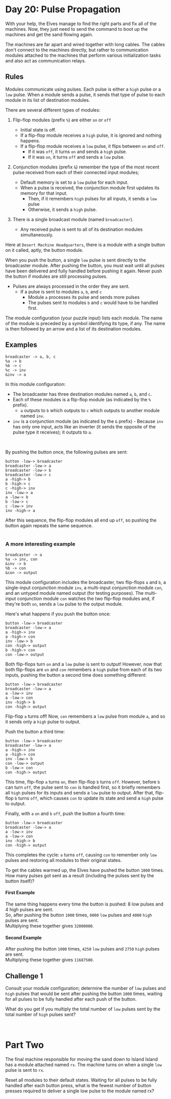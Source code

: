 # Day 20: Pulse Propagation

With your help, the Elves manage to find the right parts and fix all of the machines. Now, they just need to send the command to boot up the machines and get the sand flowing again.

The machines are far apart and wired together with long cables. The cables don't connect to the machines directly, but rather to communication modules attached to the machines that perform various initialization tasks and also act as communication relays.

## Rules

Modules communicate using pulses. Each pulse is either a `high` pulse or a `low` pulse. When a module sends a pulse, it sends that type of pulse to each module in its list of destination modules.

There are several different types of modules:

1. Flip-flop modules (prefix `%`) are either `on` or `off`
    - Initial state is off.  
    - If a flip-flop module receives a `high` pulse, it is ignored and nothing happens.  
    - If a flip-flop module receives a `low` pulse, it flips between `on` and `off`.  
        - If it was `off`, it turns `on` and sends a `high` pulse. 
        - If it was `on`, it turns `off` and sends a `low` pulse.

2. Conjunction modules (prefix `&`) remember the type of the most recent pulse received from each of their connected input modules;
    - Default memory is set to a `low` pulse for each input. 
    - When a pulse is received, the conjunction module first updates its memory for that input. 
        - Then, if it remembers `high` pulses for all inputs, it sends a `low` pulse
        - Otherwise, it sends a `high` pulse.

3. There is a single broadcast module (named `broadcaster`). 
    - Any received pulse is sent to all of its destination modules simultaneously.

Here at `Desert Machine Headquarters`, there is a module with a single button on it called, aptly, the button module.  

When you push the button, a single `low` pulse is sent directly to the broadcaster module. After pushing the button, you must wait until all pulses have been delivered and fully handled before pushing it again. Never push the button if modules are still processing pulses.
- Pulses are always processed in the order they are sent.
    - If a pulse is sent to modules `a`, `b`, and `c`
        - Module `a` processes its pulse and sends more pulses
        - The pulses sent to modules `b` and `c` would have to be handled first.

The module configuration (your puzzle input) lists each module. The name of the module is preceded by a symbol identifying its type, if any. The name is then followed by an arrow and a list of its destination modules.

## Examples

```
broadcaster -> a, b, c
%a -> b
%b -> c
%c -> inv
&inv -> a
```

In this module configuration: 
- The broadcaster has three destination modules named `a`, `b`, and `c`.
- Each of these modules is a flip-flop module (as indicated by the `%` prefix). 
    - `a` outputs to `b` which outputs to `c` which outputs to another module named `inv`. 
- `inv` is a conjunction module (as indicated by the `&` prefix)
        - Because `inv` has only one input, acts like an inverter (it sends the opposite of the pulse type it receives); it outputs to `a`.

<br>

By pushing the button once, the following pulses are sent:

```
button -low-> broadcaster
broadcaster -low-> a
broadcaster -low-> b
broadcaster -low-> c
a -high-> b
b -high-> c
c -high-> inv
inv -low-> a
a -low-> b
b -low-> c
c -low-> inv
inv -high-> a
```

After this sequence, the flip-flop modules all end up `off`, so pushing the button again repeats the same sequence.  
<br>

### A more interesting example

```
broadcaster -> a
%a -> inv, con
&inv -> b
%b -> con
&con -> output
```

This module configuration includes the broadcaster, two flip-flops `a` and `b`, a single-input conjunction module `inv`, a multi-input conjunction module `con`, and an untyped module named output (for testing purposes). The multi-input conjunction module `con` watches the two flip-flop modules and, if they're both `on`, sends a `low` pulse to the output module.

Here's what happens if you push the button once:

```
button -low-> broadcaster
broadcaster -low-> a
a -high-> inv
a -high-> con
inv -low-> b
con -high-> output
b -high-> con
con -low-> output
```

Both flip-flops turn `on` and a `low` pulse is sent to output! However, now that both flip-flops are `on` and `con` remembers a `high` pulse from each of its two inputs, pushing the button a second time does something different:

```
button -low-> broadcaster
broadcaster -low-> a
a -low-> inv
a -low-> con
inv -high-> b
con -high-> output
```

Flip-flop `a` turns off! Now, `con` remembers a `low` pulse from module `a`, and so it sends only a `high` pulse to output.

Push the button a third time:

```
button -low-> broadcaster
broadcaster -low-> a
a -high-> inv
a -high-> con
inv -low-> b
con -low-> output
b -low-> con
con -high-> output
```

This time, flip-flop `a` turns `on`, then flip-flop `b` turns `off`. However, before `b` can turn `off`, the pulse sent to `con` is handled first, so it briefly remembers all `high` pulses for its inputs and sends a `low` pulse to output. After that, flip-flop `b` turns `off`, which causes `con` to update its state and send a `high` pulse to output.

Finally, with `a` `on` and `b` `off`, push the button a fourth time:

```
button -low-> broadcaster
broadcaster -low-> a
a -low-> inv
a -low-> con
inv -high-> b
con -high-> output
```

This completes the cycle: `a` turns `off`, causing `con` to remember only `low` pulses and restoring all modules to their original states.

To get the cables warmed up, the Elves have pushed the button `1000` times. How many pulses got sent as a result (including the pulses sent by the button itself)?

#### First Example

The same thing happens every time the button is pushed: 8 low pulses and 4 high pulses are sent.  
So, after pushing the button `1000` times, `8000` `low` pulses and `4000` `high` pulses are sent.  
Multiplying these together gives `32000000`.

#### Second Example

After pushing the button `1000` times, `4250` `low` pulses and `2750` `high` pulses are sent.  
Multiplying these together gives `11687500`.

## Challenge 1

Consult your module configuration; determine the number of `low` pulses and `high` pulses that would be sent after pushing the button `1000` times, waiting for all pulses to be fully handled after each push of the button.

What do you get if you multiply the total number of `low` pulses sent by the total number of `high` pulses sent?

<br>

# Part Two

The final machine responsible for moving the sand down to Island Island has a module attached named `rx`. The machine turns on when a single `low` pulse is sent to `rx`.

Reset all modules to their default states. Waiting for all pulses to be fully handled after each button press, what is the fewest number of button presses required to deliver a single low pulse to the module named rx?